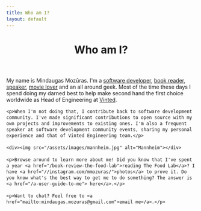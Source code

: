 ```yaml
---
title: Who am I?
layout: default
---
```


<div class="content">
  <header>
    <h1>Who am I?</h1>
  </header>
  <article>
    <p>My name is Mindaugas Mozūras. I'm a <a href="//github.com/mmozuras">software developer</a>, <a href="//www.goodreads.com/user/show/36968510-mindaugas-moz-ras">book reader</a>, <a href="/talks">speaker</a>, <a href="//letterboxd.com/mmozuras/">movie lover</a> and an all around geek. Most of the time these days I spend doing my darned best to help make second hand the first choice worldwide as Head of Engineering at <a href="//engineering.vinted.com">Vinted</a>.</p>

    <p>When I'm not doing that, I contribute back to software development community. I've made significant contributions to open source with my own projects and improvements to existing ones. I'm also a frequent speaker at software development community events, sharing my personal experience and that of Vinted Engineering team.</p>

    <div><img src="/assets/images/mannheim.jpg" alt="Mannheim"></div>

    <p>Browse around to learn more about me! Did you know that I've spent a year <a href="/book-review-the-food-lab">reading The Food Lab</a>? I have <a href="//instagram.com/mmozuras/">photos</a> to prove it. Do you know what's the best way to get me to do something? The answer is <a href="/a-user-guide-to-me"> here</a>.</p>

    <p>Want to chat? Feel free to <a href="mailto:mindaugas.mozuras@gmail.com">email me</a>.</p>
  </article>
</div>
